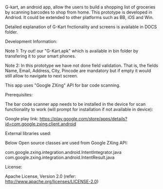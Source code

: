 G-kart, an android app, allow the users to build a shopping list of groceries by scanning barcodes to shop from home. This prototype is developed in Andriod. It could be extended to other platforms such as BB, iOS and Win.

Detailed explanation of G-Kart fnctionality and screens is available in DOCS folder.

Development Information:

Note 1: Try out! our "G-Kart.apk" which is available in bin folder by transfering it to your smart phones.

Note 2: In this prototype we have not done field validation. That is, the fields Name, Email, Address, City, Pincode are mandatory but if empty it would still allow to navigate to next screen.


This app uses "Google ZXing" API for bar code scanning.

Prerequisites:

The bar code scanner app needs to be installed in the device for scan functionality to work (will prompt for installation if not available in device):

Google play link: https://play.google.com/store/apps/details?id=com.google.zxing.client.android

External libraries used:

Below Open source classes are used from Google ZXing API:

com.google.zxing.integration.android.IntentIntegrator.java
com.google.zxing.integration.android.IntentResult.java

License:

Apache License, Version 2.0 (refer: http://www.apache.org/licenses/LICENSE-2.0)

